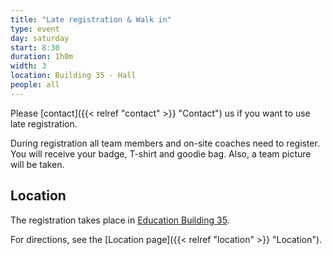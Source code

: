 ```yaml
---
title: "Late registration & Walk in"
type: event
day: saturday
start: 8:30
duration: 1h0m
width: 3
location: Building 35 - Hall
people: all
---
```


Please [contact]({{< relref "contact" >}} "Contact") us if you want to use late registration.

During registration all team members and on-site coaches need to register. You will receive your badge, T-shirt and goodie bag. Also, a team picture will be taken.

## Location
The registration takes place in [Education Building 35](https://map.tudelftcampus.nl/poi/education-building-35/).

For directions, see the [Location page]({{< relref "location" >}} "Location").
